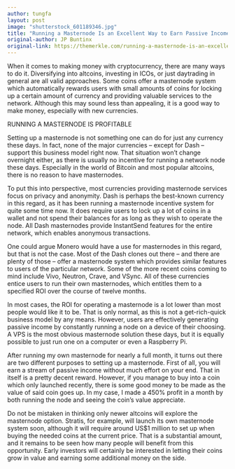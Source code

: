 ```yaml
---
author: tungfa
layout: post
image: "shutterstock_601189346.jpg"
title: "Running a Masternode Is an Excellent Way to Earn Passive Income"
original-author: JP Buntinx
original-link: https://themerkle.com/running-a-masternode-is-an-excellent-way-to-earn-passive-income/
---
```


When it comes to making money with cryptocurrency, there are many ways to do it. Diversifying into altcoins, investing in ICOs, or just daytrading in general are all valid approaches. Some coins offer a masternode system which automatically rewards users with small amounts of coins for locking up a certain amount of currency and providing valuable services to the network. Although this may sound less than appealing, it is a good way to make money, especially with new currencies.

RUNNING A MASTERNODE IS PROFITABLE

Setting up a masternode is not something one can do for just any currency these days. In fact, none of the major currencies – except for Dash – support this business model right now. That situation won’t change overnight either, as there is usually no incentive for running a network node these days. Especially in the world of Bitcoin and most popular altcoins, there is no reason to have masternodes.

To put this into perspective, most currencies providing masternode services focus on privacy and anonymity. Dash is perhaps the best-known currency in this regard, as it has been running a masternode incentive system for quite some time now. It does require users to lock up a lot of coins in a wallet and not spend their balances for as long as they wish to operate the node. All Dash masternodes provide InstantSend features for the entire network, which enables anonymous transactions.

One could argue Monero would have a use for masternodes in this regard, but that is not the case. Most of the Dash clones out there – and there are plenty of those – offer a masternode system which provides similar features to users of the particular network. Some of the more recent coins coming to mind include Vivo, Neutron, Crave, and VSync. All of these currencies entice users to run their own masternodes, which entitles them to a specified ROI over the course of twelve months.

In most cases, the ROI for operating a masternode is a lot lower than most people would like it to be. That is only normal, as this is not a get-rich-quick business model by any means. However, users are effectively generating passive income by constantly running a node on a device of their choosing. A VPS is the most obvious masternode solution these days, but it is equally possible to just run one on a computer or even a Raspberry Pi.

After running my own masternode for nearly a full month, it turns out there are two different purposes to setting up a masternode. First of all, you will earn a stream of passive income without much effort on your end. That in itself is a pretty decent reward. However, if you manage to buy into a coin which only launched recently, there is some good money to be made as the value of said coin goes up. In my case, I made a 450% profit in a month by both running the node and seeing the coin’s value appreciate.

Do not be mistaken in thinking only newer altcoins will explore the masternode option. Stratis, for example, will launch its own masternode system soon, although it will require around US$1 million to set up when buying the needed coins at the current price. That is a substantial amount, and it remains to be seen how many people will benefit from this opportunity. Early investors will certainly be interested in letting their coins grow in value and earning some additional money on the side.

